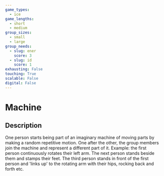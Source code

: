 ```yaml
---
game_types:
  - ice
game_lengths:
  - short
  - medium
group_sizes:
  - small
  - large
group_needs:
  - slug: ener
    score: 3
  - slug: id
    score: 1
exhausting: False
touching: True
scalable: False
digital: False
---
```

# Machine

## Description
One person starts being part of an imaginary machine of moving parts by making a random repetitive motion. One after the other, the group members join the machine and represent a different part of it. Example: the first person continuously rotates their left arm. The next person stands beside them and stamps their feet. The third person stands in front of the first person and 'links up' to the rotating arm with their hips, rocking back and forth etc.
